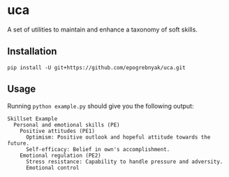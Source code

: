 uca
===

A set of utilities to maintain and enhance a taxonomy of soft skills.

Installation
------------

```
pip install -U git+https://github.com/epogrebnyak/uca.git
```

Usage
-----

Running `python example.py` should give you the following output:

```
Skillset Example
  Personal and emotional skills (PE)
    Positive attitudes (PE1)
      Optimism: Positive outlook and hopeful attitude towards the future.
      Self-efficacy: Belief in own's accomplishment.
    Emotional regulation (PE2)
      Stress resistance: Capability to handle pressure and adversity.
      Emotional control
```
